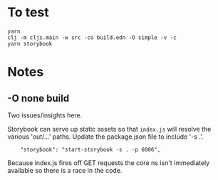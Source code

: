 

# To test

```
yarn 
clj -m cljs.main -w src -co build.edn -O simple -v -c
yarn storybook
```

# Notes

## -O none build

Two issues/insights here.  

Storybook can serve up static assets so that `index.js` will resolve the various 'out/...' paths.  Update the package.json file to include '-s .'.

```
    "storybook": "start-storybook -s . -p 6006",
```

Because index.js fires off GET requests the core ns isn't immediately available so there is a race in the code.


